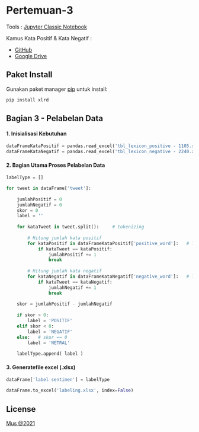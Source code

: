 # Pertemuan-3

Tools : [Jupyter Classic Notebook](https://jupyter.org/try)

Kamus Kata Positif & Kata Negatif : 
- [GitHub](https://github.com/louisowen6/NLP_bahasa_resources)
- [Google Drive](https://www.google.com)


## Paket Install

Gunakan paket manager [pip](https://pip.pypa.io/en/stable/) untuk install:

```bash
pip install xlrd

```

## Bagian 3 - Pelabelan Data

#### 1. Inisialisasi Kebutuhan

```python
dataFrameKataPositif = pandas.read_excel('tbl_lexicon_positive - 1105.xls')
dataFrameKataNegatif = pandas.read_excel('tbl_lexicon_negative - 2240.xls')

```

#### 2. Bagian Utama Proses Pelabelan Data
```python
labelType = []

for tweet in dataFrame['tweet']:
    
	jumlahPositif = 0
	jumlahNegatif = 0
	skor = 0
	label = ''
	
	for kataTweet in tweet.split():		# tokenizing
	
		# Hitung jumlah kata positif
		for kataPositif in dataFrameKataPositif['positive_word']:	# loop data kata positif
			if kataTweet == kataPositif:
				jumlahPositif += 1
				break
		
		# Hitung jumlah kata negatif
		for kataNegatif in dataFrameKataNegatif['negative_word']:	# loop data kata positif
			if kataTweet == kataNegatif:
				jumlahNegatif += 1
				break
	
	skor = jumlahPositif - jumlahNegatif
	
	if skor > 0:
		label = 'POSITIF'
	elif skor < 0:
		label = 'NEGATIF'
	else:	# skor == 0	
		label = 'NETRAL'
	
    labelType.append( label )
```

#### 3. Generatefile excel (.xlsx)
```python
dataFrame['label sentimen'] = labelType

dataFrame.to_excel('labeling.xlsx', index=False)
```

## License
[Mus @2021](https://github.com/muspriandi/)